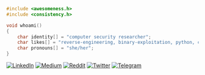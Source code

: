 ```c
#include <awesomeness.h>
#include <consistency.h>

void whoami()
{
    char identity[] = "computer security researcher";
    char likes[] = "reverse-engineering, binary-exploitation, python, c";
    char pronouns[] = "she/her";
}
```
[![LinkedIn](https://img.shields.io/badge/LinkedIn-0077B5?style=for-the-badge&logo=linkedin&logoColor=white)](https://linkedin.com/in/iamavu) 
[![Medium](https://img.shields.io/badge/Medium-12100E?style=for-the-badge&logo=medium&logoColor=white)](https://medium.com/@iamavu)
[![Reddit](https://img.shields.io/badge/Reddit-FF4500?style=for-the-badge&logo=reddit&logoColor=white)](https://reddit.com/user/iamavu) 
[![Twitter](https://img.shields.io/badge/Twitter-1DA1F2?style=for-the-badge&logo=twitter&logoColor=white)](https://twitter.com/iamavu) 
[![Telegram](https://img.shields.io/badge/Telegram-2CA5E0?style=for-the-badge&logo=telegram&logoColor=white)](https://t.me/iamavu)
